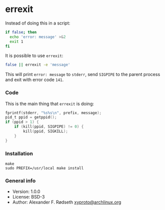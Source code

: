 # errexit

Instead of doing this in a script:

```bash
if false; then
  echo 'error: message' >&2
  exit 1
fi
```

It is possible to use `errexit`:

```bash
false || errexit -e 'message'
```

This will print `error: message` to `stderr`, send `SIGPIPE` to the parent process and exit with error code `141`.

### Code

This is the main thing that `errexit` is doing:

```c
fprintf(stderr, "%s%s\n", prefix, message);
pid_t ppid = getppid();
if (ppid > 1) {
    if (kill(ppid, SIGPIPE) != 0) {
        kill(ppid, SIGKILL);
    }
}
```

### Installation

```
make
sudo PREFIX=/usr/local make install
```

### General info

* Version: 1.0.0
* License: BSD-3
* Author: Alexander F. Rødseth <xyproto@archlinux.org>

